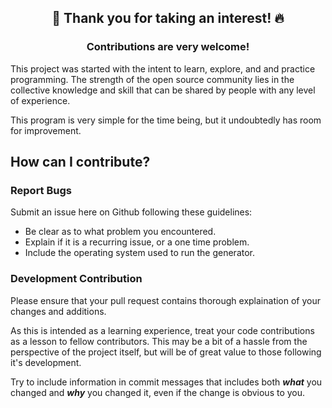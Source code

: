 ## <p align="center">🚀 Thank you for taking an interest! 🔥
### <p align="center"> Contributions are very welcome!

This project was started with the intent to learn, explore, and and practice programming. The strength of the open source community lies in the collective knowledge and skill that can be shared by people with any level of experience.

This program is very simple for the time being, but it undoubtedly has room for improvement.

## How can I contribute?
### Report Bugs
Submit an issue here on Github following these guidelines:

- Be clear as to what problem you encountered.
- Explain if it is a recurring issue, or a one time problem.
- Include the operating system used to run the generator.

### Development Contribution
Please ensure that your pull request contains thorough explaination of your changes and additions.

As this is intended as a learning experience, treat your code contributions as a lesson to fellow contributors. This may be a bit of a hassle from the perspective of the project itself, but will be of great value to those following it's development.

Try to include information in commit messages that includes both ***what*** you changed and ***why*** you changed it, even if the change is obvious to you.